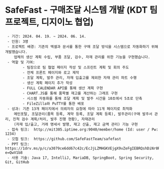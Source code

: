 # SafeFast - 구매조달 시스템 개발 (KDT 팀 프로젝트, 디지이노 협업)
     - 기간: 2024. 04. 19. ~ 2024. 06. 14.
     - 인원: 3명
     - 프로젝트 배경: 기존의 엑셀과 문서를 통한 구매 조달 방식을 시스템으로 자동화하기 위해 개발했습니다. 
        업체의 생산 계획 수립, 부품 조달, 검수, 자재 관리를 위한 기능을 구현했습니다.
     - 역할 및 기여:
            - 팀장으로 팀 협업 페이지 작성 및 스프린트 계획 및 회의 주도
            - 전체 프론트 페이지와 로고 제작
            - 조달 계획, 발주 관리, 자재 입출고를 제외한 자재 관리 파트 수행
            - 생산 계획 페이지 추가 작성
            - FULL CALENDAR API를 통해 생산 계획 구현
            - CHART.JS를 통해 품목별 재고를 계산하는 그래프 구현
            - 시스템 자동화를 통해 조달 계획 및 발주 시간을 10초에서 5초로 단축
            - FileZilla와 PuTTY를 통한 배포
     - 성과: 기존 13개 페이지에서 의뢰자의 요청에 따라 11개 페이지로 최적화
        메인포탈, 조달관리(품목 등록, 계약 등록, 조달 계획 등록), 발주관리(구매 발주서 관리, 진척 검수 계획/처리, 발주 진행 현황), 자재관리        
        (자재 입/출고, 거래 명세서 발행, 재고 산출, 재고 금액 관리) 기능 구현
     - 접속 링크:  http://mit305.iptime.org:9040/member/home (Id: user / Pw: 1234)
     - 깃헙 링크:  https://github.com/SafeFastTeam/safefast
     - PPT 링크:  https://1drv.ms/p/c/a3079ce6dd67c42c/EcJjLZMHGKVEjgX9vZeFgIEBRQshDiNr0RG5deTCIRUvvA?e=QwV1b8
     - 사용 기술: Java 17, IntelliJ, MariaDB, SpringBoot, Spring Security, Git, GitHub
